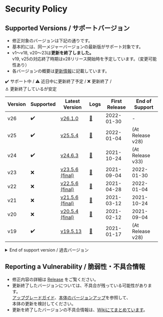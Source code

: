 # Security Policy

## Supported Versions / サポートバージョン

- 修正対象のバージョンは下記の通りです。
- 基本的には、同一メジャーバージョンの最新版がサポート対象です。
- v1～v18, v20～23は**更新を終了しました。**  
v19, v25の対応終了時期はv28リリース開始時を予定しています。（変更可能性あり）
- 各バージョンの概要は[更新情報](https://github.com/cwtickle/danoniplus/wiki/UpdateInfo)に記載しています。

:heavy_check_mark: サポート中 / 
:warning: 近日中に更新終了予定 / 
:x: 更新終了 /   
:anchor: 更新終了しているが安定

| Version | Supported          | Latest Version | Logs | First Release | End of Support |
| ------- | ------------------ |----------------|------|---------------|----------------|
| v26     | :heavy_check_mark: |[v26.1.0](https://github.com/cwtickle/danoniplus/releases/tag/v26.1.0)          |[:memo:](https://github.com/cwtickle/danoniplus/wiki/Changelog-v26)|2022-01-30|-|
| v25     | :heavy_check_mark: |[v25.5.4](https://github.com/cwtickle/danoniplus/releases/tag/v25.5.4)          |[:memo:](https://github.com/cwtickle/danoniplus/wiki/Changelog-v25)|2022-01-04|(At Release v28)|
| v24     | :heavy_check_mark: |[v24.6.3](https://github.com/cwtickle/danoniplus/releases/tag/v24.6.3)          |[:memo:](https://github.com/cwtickle/danoniplus/wiki/Changelog-v24)|2021-10-24|(At Release v33)|
| v23     | :x:                |[v23.5.6 (final)](https://github.com/cwtickle/danoniplus/releases/tag/v23.5.6)          |[:memo:](https://github.com/cwtickle/danoniplus/wiki/Changelog-v23)|2021-09-04|2022-01-30|
| v22     | :x:                |[v22.5.6 (final)](https://github.com/cwtickle/danoniplus/releases/tag/v22.5.6)          |[:memo:](https://github.com/cwtickle/danoniplus/wiki/Changelog-v22)|2021-04-28|2022-01-04|
| v21     | :x:                |[v21.5.6 (final)](https://github.com/cwtickle/danoniplus/releases/tag/v21.5.6)          |[:memo:](https://github.com/cwtickle/danoniplus/wiki/Changelog-v21)|2021-03-12|2021-10-24|
| v20     | :x:                |[v20.5.4 (final)](https://github.com/cwtickle/danoniplus/releases/tag/v20.5.4)          |[:memo:](https://github.com/cwtickle/danoniplus/wiki/Changelog-v20)|2021-02-12|2021-09-04|
| v19     | :heavy_check_mark: |[v19.5.13](https://github.com/cwtickle/danoniplus/releases/tag/v19.5.13)          |[:memo:](https://github.com/cwtickle/danoniplus/wiki/Changelog-v19)|2021-01-17|(At Release v28)|

<details>
<summary>End of support version / 過去バージョン</summary>

| Version | Supported          | Latest Version | Logs | First Release | End of Support |
| ------- | ------------------ |----------------|------|---------------|----------------|
| v18     | :x:                |[v18.9.6 (final)](https://github.com/cwtickle/danoniplus/releases/tag/v18.9.6)  |[:memo:](https://github.com/cwtickle/danoniplus/wiki/Changelog-v18)|2020-10-25|2021-03-12|
| v17     | :x:                |[v17.5.9 (final)](https://github.com/cwtickle/danoniplus/releases/tag/v17.5.9)  |[:memo:](https://github.com/cwtickle/danoniplus/wiki/Changelog-v17)|2020-09-27|2021-02-12|
| v16     | :x:                |[v16.4.10 (final)](https://github.com/cwtickle/danoniplus/releases/tag/v16.4.10)|[:memo:](https://github.com/cwtickle/danoniplus/wiki/Changelog-v16)|2020-08-06|2021-01-17|
| v15     | :x:                |[v15.7.5 (final)](https://github.com/cwtickle/danoniplus/releases/tag/v15.7.5)  |[:memo:](https://github.com/cwtickle/danoniplus/wiki/Changelog-v15)|2020-05-13|2020-10-25|
| v14     | :x: :anchor:       |[v14.5.21 (final)](https://github.com/cwtickle/danoniplus/releases/tag/v14.5.21)|[:memo:](https://github.com/cwtickle/danoniplus/wiki/Changelog-v14)|2020-04-29|2021-09-04|
| v13     | :x:                |[v13.6.8 (final)](https://github.com/cwtickle/danoniplus/releases/tag/v13.6.8)  |[:memo:](https://github.com/cwtickle/danoniplus/wiki/Changelog-v13)|2020-03-29|2020-08-06|
| v12     | :x:                |[v12.3.6 (final)](https://github.com/cwtickle/danoniplus/releases/tag/v12.3.6)  |[:memo:](https://github.com/cwtickle/danoniplus/wiki/Changelog-v12)|2020-02-09|2020-05-13|
| v11     | :x:                |[v11.4.5 (final)](https://github.com/cwtickle/danoniplus/releases/tag/v11.4.5)  |[:memo:](https://github.com/cwtickle/danoniplus/wiki/Changelog-v11)|2019-12-14|2020-04-18|
| v10     | :x:                |[v10.5.5 (final)](https://github.com/cwtickle/danoniplus/releases/tag/v10.5.5)  |[:memo:](https://github.com/cwtickle/danoniplus/wiki/Changelog-v10)|2019-11-04|2020-02-10|
| v9      | :x: :anchor:       |[v9.4.27 (final)](https://github.com/cwtickle/danoniplus/releases/tag/v9.4.27)  |[:memo:](https://github.com/cwtickle/danoniplus/wiki/Changelog-v9)|2019-10-08|2021-01-17|
| v8      | :x:                |[v8.7.10 (final)](https://github.com/cwtickle/danoniplus/releases/tag/v8.7.10)  |[:memo:](https://github.com/cwtickle/danoniplus/wiki/Changelog-v8)|2019-09-08|2019-12-14|
| v7      | :x:                |[v7.9.13 (final)](https://github.com/cwtickle/danoniplus/releases/tag/v7.9.13)  |[:memo:](https://github.com/cwtickle/danoniplus/wiki/Changelog-v7)|2019-07-08|2019-11-04|
| v6      | :x:                |[v6.6.13 (final)](https://github.com/cwtickle/danoniplus/releases/tag/v6.6.13)  |[:memo:](https://github.com/cwtickle/danoniplus/wiki/Changelog-v6)|2019-06-22|2019-11-04|
| v5      | :x:                |[v5.12.17 (final)](https://github.com/cwtickle/danoniplus/releases/tag/v5.12.17)|[:memo:](https://github.com/cwtickle/danoniplus/wiki/Changelog-v5)|2019-05-16|2019-12-14|
| v4      | :x:                |[v4.10.22 (final)](https://github.com/cwtickle/danoniplus/releases/tag/v4.10.22)|[:memo:](https://github.com/cwtickle/danoniplus/wiki/Changelog-v4)|2019-04-25|2019-10-08|
| v3      | :x:                |[v3.13.9 (final)](https://github.com/cwtickle/danoniplus/releases/tag/v3.13.9)  |[:memo:](https://github.com/cwtickle/danoniplus/wiki/Changelog-v3)|2019-02-25|2019-06-18|
| v2      | :x:                |[v2.9.11 (final)](https://github.com/cwtickle/danoniplus/releases/tag/v2.9.11)  |[:memo:](https://github.com/cwtickle/danoniplus/wiki/Changelog-v2)|2019-01-18|2019-06-18|
| v1      | :x:                |[v1.15.17 (final)](https://github.com/cwtickle/danoniplus/releases/tag/v1.15.17)|[:memo:](https://github.com/cwtickle/danoniplus/wiki/Changelog-v1)|2018-11-25|2019-10-08|

</details>

## Reporting a Vulnerability / 脆弱性・不具合情報

- 修正内容の詳細は [Release](https://github.com/cwtickle/danoniplus/releases) をご覧ください。
- 更新終了したバージョンについては、不具合が残っている可能性があります。  
[アップグレードガイド](https://github.com/cwtickle/danoniplus/wiki/MigrationGuide)、[本体のバージョンアップ](https://github.com/cwtickle/danoniplus/wiki/HowToUpdate)を参照して、  
本体の更新を検討してください。
- 更新を終了したバージョンの不具合情報は、[Wikiにてまとめています](https://github.com/cwtickle/danoniplus/wiki/DeprecatedVersionBugs)。

